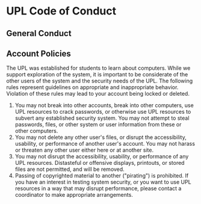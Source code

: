 # UPL Code of Conduct

## General Conduct

## Account Policies
The UPL was established for students to learn about computers.
While we support exploration of the system, it is important to be considerate of the other users of the system and the security needs of the UPL.
The following rules represent guidelines on appropriate and inappropriate behavior.
Violation of these rules may lead to your account being locked or deleted.

1. You may not break into other accounts, break into other computers, use UPL resources to crack passwords, or otherwise use UPL resources to subvert any established security system.
    You may not attempt to steal passwords, files, or other system or user information from these or other computers.
2. You may not delete any other user's files, or disrupt the accessibility, usability, or performance of another user's account.
    You may not harass or threaten any other user either here or at another site.
3. You may not disrupt the accessibility, usability, or performance of any UPL resources.
    Distasteful or offensive displays, printouts, or stored files are not permitted, and will be removed.
4. Passing of copyrighted material to another ("pirating") is prohibited.
    If you have an interest in testing system security, or you want to use UPL resources in a way that may disrupt performance, please contact a coordinator to make appropriate arrangements.
